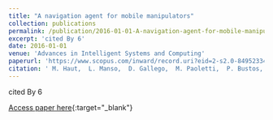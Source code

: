```yaml
---
title: "A navigation agent for mobile manipulators"
collection: publications
permalink: /publication/2016-01-01-A-navigation-agent-for-mobile-manipulators
excerpt: 'cited By 6'
date: 2016-01-01
venue: 'Advances in Intelligent Systems and Computing'
paperurl: 'https://www.scopus.com/inward/record.uri?eid=2-s2.0-84952334297&doi=10.1007%2f978-3-319-27149-1_58&partnerID=40&md5=92b31f9b9af36e826720cdd5ce4234b1'
citation: ' M. Haut,  L. Manso,  D. Gallego,  M. Paoletti,  P. Bustos,  A. Bandera,  A. Romero-Garcés, &quot;A navigation agent for mobile manipulators.&quot; Advances in Intelligent Systems and Computing, 2016.'
---
```

cited By 6

[Access paper here](https://www.scopus.com/inward/record.uri?eid=2-s2.0-84952334297&doi=10.1007%2f978-3-319-27149-1_58&partnerID=40&md5=92b31f9b9af36e826720cdd5ce4234b1){:target="_blank"}
